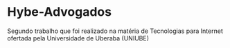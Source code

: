 # Hybe-Advogados
Segundo trabalho que foi realizado na matéria de Tecnologias para Internet ofertada pela Universidade de Uberaba (UNIUBE)
